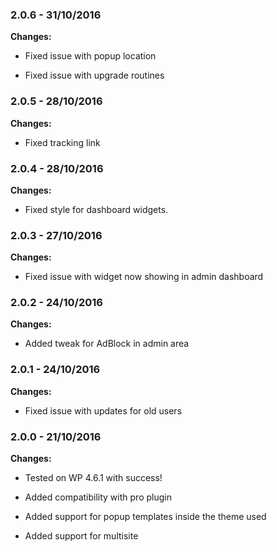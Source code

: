 
### 2.0.6 - 31/10/2016
**Changes:** 
- Fixed issue with popup location
- Fixed issue with upgrade routines

### 2.0.5 - 28/10/2016
**Changes:** 
- Fixed tracking link

### 2.0.4 - 28/10/2016
**Changes:** 
- Fixed style for dashboard widgets.

### 2.0.3 - 27/10/2016
**Changes:** 
- Fixed issue with widget now showing in admin dashboard

### 2.0.2 - 24/10/2016
**Changes:** 
- Added tweak for AdBlock in admin area

### 2.0.1 - 24/10/2016
**Changes:** 
- Fixed issue with updates for old users

### 2.0.0 - 21/10/2016
**Changes:** 
- Tested on WP 4.6.1 with success!
- Added compatibility with pro plugin
- Added support for popup templates inside the theme used
- Added support for multisite


